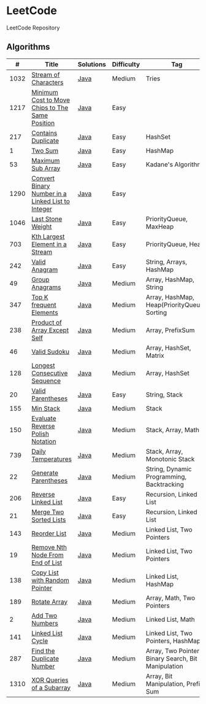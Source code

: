 # LeetCode
LeetCode Repository

## Algorithms

| #    | Title                                                                                                                                  | Solutions                                                                                           | Difficulty | Tag                                                  |
|------|----------------------------------------------------------------------------------------------------------------------------------------|-----------------------------------------------------------------------------------------------------|------------|------------------------------------------------------|
| 1032 | [Stream of Characters](https://leetcode.com/problems/stream-of-characters/)                                                            | [Java](../master/src/main/java/com/leetcode/problems/StreamOfCharacters.java)                       | Medium     | Tries                                                |     
| 1217 | [Minimum Cost to Move Chips to The Same Position](https://leetcode.com/problems/minimum-cost-to-move-chips-to-the-same-position/)      | [Java](../master/src/main/java/com/leetcode/problems/MinimumCostToMoveChipsToTheSamePosition.java)  | Easy       |                                                      |     
| 217  | [Contains Duplicate](https://leetcode.com/problems/contains-duplicate/)                                                                | [Java](../master/src/main/java/com/leetcode/problems/ContainsDuplicate.java)                        | Easy       | HashSet                                              |     
| 1    | [Two Sum](https://leetcode.com/problems/two-sum/)                                                                                      | [Java](../master/src/main/java/com/leetcode/problems/TwoSum.java)                                   | Easy       | HashMap                                              |     
| 53   | [Maximum Sub Array](https://leetcode.com/problems/maximum-subarray/)                                                                   | [Java](../master/src/main/java/com/leetcode/problems/MaximumSubArray.java)                          | Easy       | Kadane's Algorithm                                   |     
| 1290 | [Convert Binary Number in a Linked List to Integer](https://leetcode.com/problems/convert-binary-number-in-a-linked-list-to-integer/)  | [Java](../master/src/main/java/com/leetcode/problems/LinkedListBinaryNumberToInteger.java)          | Easy       |                                                      |     
| 1046 | [Last Stone Weight](https://leetcode.com/problems/last-stone-weight/)                                                                  | [Java](../master/src/main/java/com/leetcode/problems/LastStoneWeight.java)                          | Easy       | PriorityQueue, MaxHeap                               |
| 703  | [Kth Largest Element in a Stream](https://leetcode.com/problems/kth-largest-element-in-a-stream/)                                      | [Java](../master/src/main/java/com/leetcode/problems/KthLargest.java)                               | Easy       | PriorityQueue, Heap                                  |
| 242  | [Valid Anagram](https://leetcode.com/problems/valid-anagram/)                                                                          | [Java](../master/src/main/java/com/leetcode/problems/ValidAnagram.java)                             | Easy       | String, Arrays, HashMap                              |
| 49   | [Group Anagrams](https://leetcode.com/problems/group-anagrams/)                                                                        | [Java](../master/src/main/java/com/leetcode/problems/GroupAnagrams.java)                            | Medium     | Array, HashMap, String                               |
| 347  | [Top K frequent Elements](https://leetcode.com/problems/top-k-frequent-elements/)                                                      | [Java](../master/src/main/java/com/leetcode/problems/TopKFrequentElements.java)                     | Medium     | Array, HashMap, Heap(PriorityQueue), Sorting         |
| 238  | [Product of Array Except Self](https://leetcode.com/problems/product-of-array-except-self/)                                            | [Java](../master/src/main/java/com/leetcode/problems/ProductOfArrayExceptSelf.java)                 | Medium     | Array, PrefixSum                                     |
| 46   | [Valid Sudoku](https://leetcode.com/problems/valid-sudoku/)                                                                            | [Java](../master/src/main/java/com/leetcode/problems/ValidSudoku.java)                              | Medium     | Array, HashSet, Matrix                               |
| 128  | [Longest Consecutive Sequence](https://leetcode.com/problems/longest-consecutive-sequence/)                                            | [Java](../master/src/main/java/com/leetcode/problems/LongestConsecutiveSequence.java)               | Medium     | Array, HashSet                                       |
| 20   | [Valid Parentheses](https://leetcode.com/problems/valid-parentheses/)                                                                  | [Java](../master/src/main/java/com/leetcode/problems/ValidParentheses.java)                         | Easy       | String, Stack                                        |
| 155  | [Min Stack](https://leetcode.com/problems/min-stack/)                                                                                  | [Java](../master/src/main/java/com/leetcode/problems/MinStack.java)                                 | Medium     | Stack                                                |
| 150  | [Evaluate Reverse Polish Notation](https://leetcode.com/problems/evaluate-reverse-polish-notation/)                                    | [Java](../master/src/main/java/com/leetcode/problems/EvaluateReversePolishNotation.java)            | Medium     | Stack, Array, Math                                   |
| 739  | [Daily Temperatures](https://leetcode.com/problems/daily-temperatures/)                                                                | [Java](../master/src/main/java/com/leetcode/problems/DailyTemperatures.java)                        | Medium     | Stack, Array, Monotonic Stack                        |
| 22   | [Generate Parentheses](https://leetcode.com/problems/generate-parentheses/)                                                            | [Java](../master/src/main/java/com/leetcode/problems/GenerateParentheses.java)                      | Medium     | String, Dynamic Programming, Backtracking            |
| 206  | [Reverse Linked List](https://leetcode.com/problems/reverse-linked-list/)                                                              | [Java](../master/src/main/java/com/leetcode/problems/ReverseLinkedList.java)                        | Easy       | Recursion, Linked List                               |
| 21   | [Merge Two Sorted Lists](https://leetcode.com/problems/merge-two-sorted-lists/)                                                        | [Java](../master/src/main/java/com/leetcode/problems/MergeTwoSortedLists.java)                      | Easy       | Recursion, Linked List                               |
| 143  | [Reorder List](https://leetcode.com/problems/reorder-list/)                                                                            | [Java](../master/src/main/java/com/leetcode/problems/ReorderList.java)                              | Medium     | Linked List, Two Pointers                            |
| 19   | [Remove Nth Node From End of List](https://leetcode.com/problems/remove-nth-node-from-end-of-list/)                                    | [Java](../master/src/main/java/com/leetcode/problems/RemoveNthNodeFromEndOfList.java)               | Medium     | Linked List, Two Pointers                            |
| 138  | [Copy List with Random Pointer](https://leetcode.com/problems/copy-list-with-random-pointer/)                                          | [Java](../master/src/main/java/com/leetcode/problems/CopyListWithRandomPointer.java)                | Medium     | Linked List, HashMap                                 |
| 189  | [Rotate Array](https://leetcode.com/problems/rotate-array/)                                                                            | [Java](../master/src/main/java/com/leetcode/problems/RotateArray.java)                              | Medium     | Array, Math, Two Pointers                            |
| 2    | [Add Two Numbers](https://leetcode.com/problems/add-two-numbers/)                                                                      | [Java](../master/src/main/java/com/leetcode/problems/AddTwoNumbers.java)                            | Medium     | Linked List, Math                                    |
| 141  | [Linked List Cycle](https://leetcode.com/problems/linked-list-cycle/)                                                                  | [Java](../master/src/main/java/com/leetcode/problems/LinkedListCycle.java)                          | Medium     | Linked List, Two Pointers, HashMap                   |
| 287  | [Find the Duplicate Number](https://leetcode.com/problems/find-the-duplicate-number/)                                                  | [Java](../master/src/main/java/com/leetcode/problems/FindTheDuplicateNumber.java)                   | Medium     | Array, Two Pointers, Binary Search, Bit Manipulation |
| 1310 | [XOR Queries of a Subarray](https://leetcode.com/problems/xor-queries-of-a-subarray/)                                                  | [Java](../master/src/main/java/com/leetcode/problems/XORQueriesOfASubarray.java)                    | Medium     | Array, Bit Manipulation, Prefix Sum                  |